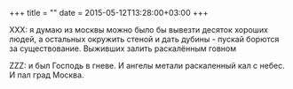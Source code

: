 +++
title = ""
date = 2015-05-12T13:28:00+03:00
+++

XXX: я думаю из москвы можно было бы вывезти десяток хороших людей, а остальных окружить стеной и дать дубины - пускай борются за существование. Выживших залить раскалённым говном


ZZZ: и был Господь в гневе. И ангелы метали раскаленный кал с небес. И пал град Москва.


